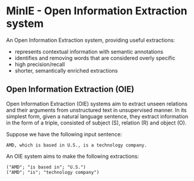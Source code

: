 # MinIE - Open Information Extraction system

An Open Information Extraction system, providing useful extractions:
* represents contextual information with semantic annotations
* identifies and removing words that are considered overly specific
* high precision/recall 
* shorter, semantically enriched extractions

## Open Information Extraction (OIE)
Open Information Extraction (OIE) systems aim to extract unseen relations and their arguments from unstructured text in unsupervised manner. In its simplest form, given a natural language sentence, they extract information in the form of a triple, consisted of subject (S), relation (R) and object (O). 

Suppose we have the following input sentence:
```
AMD, which is based in U.S., is a technology company.
```

An OIE system aims to make the following extractions: 

```
("AMD"; "is based in"; "U.S.")
("AMD"; "is"; "technology company")
```